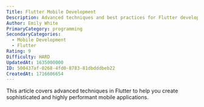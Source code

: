 ```yaml
---
Title: Flutter Mobile Development
Description: Advanced techniques and best practices for Flutter development
Author: Emily White
PrimaryCategory: programming
SecondaryCategories:
  - Mobile Development
  - Flutter
Rating: 9
Difficulty: HARD
UpdatedAt: 1635000000
ID: 500437af-0268-4fd0-8783-81dbdddbeb22
CreatedAt: 1716606654
---
```

This article covers advanced techniques in Flutter to help you create sophisticated and highly performant mobile applications.
